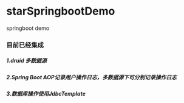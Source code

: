 # starSpringbootDemo
springboot demo

### 目前已经集成 
  ##### 1.druid 多数据源
  ##### 2.Spring Boot AOP记录用户操作日志，多数据源下可分别记录操作日志
  ##### 3.数据库操作使用JdbcTemplate
